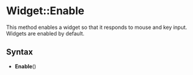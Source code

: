# Widget::Enable

This method enables a widget so that it responds to mouse and key input. Widgets are enabled by default.

## Syntax

- **Enable**()
